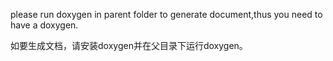 please run doxygen in parent folder to generate document,thus you need to have a doxygen.

如要生成文档，请安装doxygen并在父目录下运行doxygen。